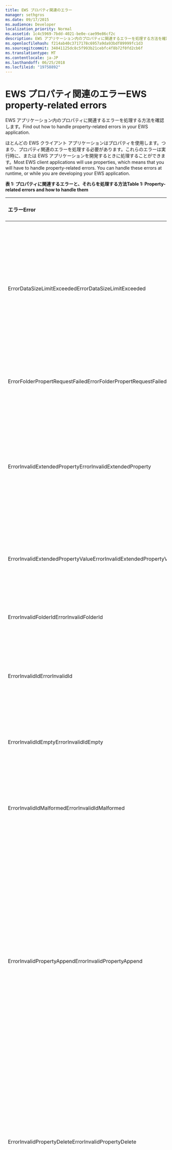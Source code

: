 ```yaml
---
title: EWS プロパティ関連のエラー
manager: sethgros
ms.date: 09/17/2015
ms.audience: Developer
localization_priority: Normal
ms.assetid: 1c4c5969-7bdd-4021-be0e-cae99e86cf2c
description: EWS アプリケーション内のプロパティに関連するエラーを処理する方法を確認します。
ms.openlocfilehash: f214ab40c3717178c6957a9da93bdf89999fc1d3
ms.sourcegitcommit: 34041125dc8c5f993b21cebfc4f8b72f0fd2cb6f
ms.translationtype: MT
ms.contentlocale: ja-JP
ms.lasthandoff: 06/25/2018
ms.locfileid: "19758892"
---
```

# <a name="ews-property-related-errors"></a><span data-ttu-id="16972-103">EWS プロパティ関連のエラー</span><span class="sxs-lookup"><span data-stu-id="16972-103">EWS property-related errors</span></span>

<span data-ttu-id="16972-104">EWS アプリケーション内のプロパティに関連するエラーを処理する方法を確認します。</span><span class="sxs-lookup"><span data-stu-id="16972-104">Find out how to handle property-related errors in your EWS application.</span></span>
  
<span data-ttu-id="16972-p101">ほとんどの EWS クライアント アプリケーションはプロパティを使用します。つまり、プロパティ関連のエラーを処理する必要があります。これらのエラーは実行時に、または EWS アプリケーションを開発するときに処理することができます。</span><span class="sxs-lookup"><span data-stu-id="16972-p101">Most EWS client applications will use properties, which means that you will have to handle property-related errors. You can handle these errors at runtime, or while you are developing your EWS application.</span></span>
  
<span data-ttu-id="16972-107">**表 1: プロパティに関連するエラーと、それらを処理する方法**</span><span class="sxs-lookup"><span data-stu-id="16972-107">**Table 1: Property-related errors and how to handle them**</span></span>

|<span data-ttu-id="16972-108">**エラー**</span><span class="sxs-lookup"><span data-stu-id="16972-108">**Error**</span></span>|<span data-ttu-id="16972-109">**原因となる操作**</span><span class="sxs-lookup"><span data-stu-id="16972-109">**Caused by an attempt to…**</span></span>|<span data-ttu-id="16972-110">**処理方法**</span><span class="sxs-lookup"><span data-stu-id="16972-110">**Handle it by…**</span></span>|
|:-----|:-----|:-----|
|<span data-ttu-id="16972-111">ErrorDataSizeLimitExceeded</span><span class="sxs-lookup"><span data-stu-id="16972-111">ErrorDataSizeLimitExceeded</span></span>  <br/> |<span data-ttu-id="16972-112">プロパティの最大サイズを超える値をプロパティに設定するか、フォルダーのプロパティのように、プロパティがストリーミングをサポートしていません。</span><span class="sxs-lookup"><span data-stu-id="16972-112">Set a property with a value that exceeds the maximum size for the property or the property does not support streaming, such as folder properties.</span></span>  <br/> |<span data-ttu-id="16972-113">プロパティで設定するデータのサイズを制限します。</span><span class="sxs-lookup"><span data-stu-id="16972-113">Limiting the size of data you set on the property.</span></span>  <br/> |
|<span data-ttu-id="16972-114">ErrorFolderPropertRequestFailed</span><span class="sxs-lookup"><span data-stu-id="16972-114">ErrorFolderPropertRequestFailed</span></span>  <br/> |<span data-ttu-id="16972-115">取得できないプロパティを取得しています。</span><span class="sxs-lookup"><span data-stu-id="16972-115">Get a property that could not be retrieved.</span></span>  <br/> |<span data-ttu-id="16972-116">プロパティを取得できないことを示します。</span><span class="sxs-lookup"><span data-stu-id="16972-116">Indicating that the property cannot be retrieved.</span></span>  <br/> |
|<span data-ttu-id="16972-117">ErrorInvalidExtendedProperty</span><span class="sxs-lookup"><span data-stu-id="16972-117">ErrorInvalidExtendedProperty</span></span>  <br/> |<span data-ttu-id="16972-118">拡張プロパティの値の無効な組み合わせを設定しているか、無効な拡張プロパティの Uniform Resource Identifier (URI) を設定しています。</span><span class="sxs-lookup"><span data-stu-id="16972-118">Set an invalid combination of extended property values or results in an invalid extended property Uniform Resource Identifier (URI).</span></span>  <br/> |<span data-ttu-id="16972-119">拡張プロパティの値をチェックします。</span><span class="sxs-lookup"><span data-stu-id="16972-119">Checking the extended property value.</span></span>  <br/> |
|<span data-ttu-id="16972-120">ErrorInvalidExtendedPropertyValue</span><span class="sxs-lookup"><span data-stu-id="16972-120">ErrorInvalidExtendedPropertyValue</span></span>  <br/> |<span data-ttu-id="16972-121">指定した型と一致しない拡張プロパティの値を設定しています。</span><span class="sxs-lookup"><span data-stu-id="16972-121">Set an extended property value that does not match the specified type</span></span>  <br/> |<span data-ttu-id="16972-122">型と一致することをチェックするよう、コードを更新します。</span><span class="sxs-lookup"><span data-stu-id="16972-122">Updating your code to check for matching types.</span></span>  <br/> |
|<span data-ttu-id="16972-123">ErrorInvalidFolderId</span><span class="sxs-lookup"><span data-stu-id="16972-123">ErrorInvalidFolderId</span></span>  <br/> |<span data-ttu-id="16972-124">フォルダー識別子の構造体を無効な形式に設定しています。</span><span class="sxs-lookup"><span data-stu-id="16972-124">Set the structure of a folder identifier to an invalid form.</span></span>  <br/> |<span data-ttu-id="16972-125">EWS によって返される識別子のみを使用します。</span><span class="sxs-lookup"><span data-stu-id="16972-125">Only using identifiers returned by EWS.</span></span>  <br/> |
|<span data-ttu-id="16972-126">ErrorInvalidId</span><span class="sxs-lookup"><span data-stu-id="16972-126">ErrorInvalidId</span></span>  <br/> |<span data-ttu-id="16972-127">識別子の構造を設定しているか、キーを無効なフォームに変更しています。</span><span class="sxs-lookup"><span data-stu-id="16972-127">Set the structure of an identifier and/or change key to an invalid form.</span></span>  <br/> |<span data-ttu-id="16972-128">EWS によって返される識別子のみを使用します。</span><span class="sxs-lookup"><span data-stu-id="16972-128">Only using identifiers returned by EWS.</span></span>  <br/> |
|<span data-ttu-id="16972-129">ErrorInvalidIdEmpty</span><span class="sxs-lookup"><span data-stu-id="16972-129">ErrorInvalidIdEmpty</span></span>  <br/> |<span data-ttu-id="16972-130">空の識別子を設定しています。</span><span class="sxs-lookup"><span data-stu-id="16972-130">Set an empty an identifier.</span></span>  <br/> |<span data-ttu-id="16972-131">アイテムまたはフォルダーの有効な識別子に識別子を設定します。</span><span class="sxs-lookup"><span data-stu-id="16972-131">Setting the identifier with a valid item or folder identifier.</span></span>  <br/> |
|<span data-ttu-id="16972-132">ErrorInvalidIdMalformed</span><span class="sxs-lookup"><span data-stu-id="16972-132">ErrorInvalidIdMalformed</span></span>  <br/> |<span data-ttu-id="16972-133">識別子の構造を設定しているか、キーを無効なフォームに変更しています。</span><span class="sxs-lookup"><span data-stu-id="16972-133">Set the structure of an identifier and/or change key to an invalid form.</span></span>  <br/> |<span data-ttu-id="16972-134">EWS によって返される識別子のみを使用します。</span><span class="sxs-lookup"><span data-stu-id="16972-134">Only using identifiers returned by EWS.</span></span>  <br/> |
|<span data-ttu-id="16972-135">ErrorInvalidPropertyAppend</span><span class="sxs-lookup"><span data-stu-id="16972-135">ErrorInvalidPropertyAppend</span></span>  <br/> |<span data-ttu-id="16972-136">追加をサポートしていないプロパティを追加しています。</span><span class="sxs-lookup"><span data-stu-id="16972-136">Append a property that does not support appending.</span></span>  <br/> |<span data-ttu-id="16972-137">受信者コレクションのプロパティ (To、Cc、Bcc)、出席者コレクションのプロパティ (Required、Optional、Resources)、Body プロパティ、および ReplyTo プロパティにのみ値を追加するよう、コードを更新します。</span><span class="sxs-lookup"><span data-stu-id="16972-137">Updating your code so that it only attempts to append values to the recipient collection properties (To, Cc, Bcc), Attendee collection properties (Required, Optional, Resources), Body property, and the ReplyTo property.</span></span>  <br/> |
|<span data-ttu-id="16972-138">ErrorInvalidPropertyDelete</span><span class="sxs-lookup"><span data-stu-id="16972-138">ErrorInvalidPropertyDelete</span></span>  <br/> |<span data-ttu-id="16972-139">削除をサポートしていないプロパティを削除しています。</span><span class="sxs-lookup"><span data-stu-id="16972-139">Delete a property that does not support deleting.</span></span>  <br/> |<span data-ttu-id="16972-p102">プロパティを削除しないようにコードを更新します。たとえば、フォルダーとアイテムの識別子は削除できません。</span><span class="sxs-lookup"><span data-stu-id="16972-p102">Updating your code to not try to delete the property. For example, the folder and item identifiers cannot be deleted.</span></span>  <br/> |
|<span data-ttu-id="16972-142">ErrorInvalidPropertyForExists</span><span class="sxs-lookup"><span data-stu-id="16972-142">ErrorInvalidPropertyForExists</span></span>  <br/> |<span data-ttu-id="16972-143">フラグ ベースのプロパティに、存在ベースの検索の制限を設定しています。</span><span class="sxs-lookup"><span data-stu-id="16972-143">Set an existential based search restriction on a flag-based property.</span></span>  <br/> |<span data-ttu-id="16972-p103">存在ベースの検索制限にフラグ ベースのプロパティを使用しないよう、コードを更新します。フラグ ベースのプロパティは、IsDraft、IsSubmitted、IsUnmodified、IsResend、および IsFromMe です。</span><span class="sxs-lookup"><span data-stu-id="16972-p103">Updating your code to not use flag-based properties in an existential based search restriction. Flag-based properties are IsDraft, IsSubmitted, IsUnmodified, IsResend, and IsFromMe.</span></span>  <br/> |
|<span data-ttu-id="16972-146">ErrorInvalidPropertyForOperation</span><span class="sxs-lookup"><span data-stu-id="16972-146">ErrorInvalidPropertyForOperation</span></span>  <br/> |<span data-ttu-id="16972-147">操作によってサポートされていないアイテムまたはフォルダーのプロパティに対して機能しています。</span><span class="sxs-lookup"><span data-stu-id="16972-147">Act on a property of an item or folder that is not supported by the operation.</span></span>  <br/> |<span data-ttu-id="16972-148">エラーの原因となった操作のプロパティにアクセスしないようにコードを更新します。</span><span class="sxs-lookup"><span data-stu-id="16972-148">Updating your code to not access the property with the operation that caused the error.</span></span>  <br/> |
|<span data-ttu-id="16972-149">ErrorInvalidPropertyRequest</span><span class="sxs-lookup"><span data-stu-id="16972-149">ErrorInvalidPropertyRequest</span></span>  <br/> |<span data-ttu-id="16972-150">アイテムの種類に対してサポートされていない要求のプロパティを指定しています。</span><span class="sxs-lookup"><span data-stu-id="16972-150">Specify a property in the request that is not supported for the item type.</span></span>  <br/> |<span data-ttu-id="16972-151">操作のプロパティにアクセスしないようにコードを更新します。</span><span class="sxs-lookup"><span data-stu-id="16972-151">Updating your code to not try to access the property with the operation.</span></span>  <br/> |
|<span data-ttu-id="16972-152">ErrorInvalidPropertySet</span><span class="sxs-lookup"><span data-stu-id="16972-152">ErrorInvalidPropertySet</span></span>  <br/> |<span data-ttu-id="16972-153">読み取り専用プロパティを設定しています。</span><span class="sxs-lookup"><span data-stu-id="16972-153">Set a read-only property.</span></span>  <br/> |<span data-ttu-id="16972-154">プロパティを設定しないようにコードを更新します。</span><span class="sxs-lookup"><span data-stu-id="16972-154">Updating your code to not try to set the property.</span></span>  <br/> |
|<span data-ttu-id="16972-155">ErrorInvalidValueForProperty</span><span class="sxs-lookup"><span data-stu-id="16972-155">ErrorInvalidValueForProperty</span></span>  <br/> |<span data-ttu-id="16972-156">比較値がプロパティの型と一致しない検索制限で、プロパティの値を比較しています。</span><span class="sxs-lookup"><span data-stu-id="16972-156">Compare a property value in a search restriction where the comparison value does not match the property type.</span></span>  <br/> |<span data-ttu-id="16972-157">プロパティの型の不一致をチェックするようにコードを更新します。</span><span class="sxs-lookup"><span data-stu-id="16972-157">Updating your code to check for property type mismatch.</span></span>  <br/> |
|<span data-ttu-id="16972-158">ErrorItemSavePropertyError</span><span class="sxs-lookup"><span data-stu-id="16972-158">ErrorItemSavePropertyError</span></span>  <br/> |<span data-ttu-id="16972-159">無効なプロパティ値でアイテムまたはフォルダーを保存しています。</span><span class="sxs-lookup"><span data-stu-id="16972-159">Save an item or folder with invalid property values.</span></span>  <br/> |<span data-ttu-id="16972-160">要求で送信する前に、プロパティの値と型を確認します。</span><span class="sxs-lookup"><span data-stu-id="16972-160">Checking the property values and types before submitting them in a request.</span></span>  <br/> |
|<span data-ttu-id="16972-161">ErrorNoFolderClassOverride</span><span class="sxs-lookup"><span data-stu-id="16972-161">ErrorNoFolderClassOverride</span></span>  <br/> |<span data-ttu-id="16972-162">ベース フォルダー型ではない新しいフォルダーで、フォルダー クラスを設定しています。</span><span class="sxs-lookup"><span data-stu-id="16972-162">Set the folder class on a new folder that is not the base folder type.</span></span>  <br/> |<span data-ttu-id="16972-163">汎用フォルダー型を使用して、フォルダー クラスを設定します。</span><span class="sxs-lookup"><span data-stu-id="16972-163">Using a generic folder type to set the folder class.</span></span>  <br/> |
|<span data-ttu-id="16972-164">ErrorNoPropertyTagForCustomProperties</span><span class="sxs-lookup"><span data-stu-id="16972-164">ErrorNoPropertyTagForCustomProperties</span></span>  <br/> |<span data-ttu-id="16972-165">カスタムの拡張プロパティをプロパティ タグによって参照しています。</span><span class="sxs-lookup"><span data-stu-id="16972-165">Reference a custom extended property by its property tag.</span></span>  <br/> |<span data-ttu-id="16972-166">プロパティ セット識別子と、プロパティ名またはプロパティ ディスパッチ識別子のいずれかによってカスタムの拡張プロパティを参照するよう、コードを更新します。</span><span class="sxs-lookup"><span data-stu-id="16972-166">Updating your code to reference the custom extended property by property set identifier and either the property name or property dispatch identifier.</span></span>  <br/> |
|<span data-ttu-id="16972-167">ErrorObjectTypeChanged</span><span class="sxs-lookup"><span data-stu-id="16972-167">ErrorObjectTypeChanged</span></span>  <br/> |<span data-ttu-id="16972-168">スキーマの型に一致しないアイテムでアイテム クラスを設定または更新しています。</span><span class="sxs-lookup"><span data-stu-id="16972-168">Set or update the item class on an item that doesn't match with its schema type.</span></span>  <br/> |<span data-ttu-id="16972-169">アイテム クラスがアイテムのスキーマの型と一致するようコードを更新します。</span><span class="sxs-lookup"><span data-stu-id="16972-169">Updating your code so that item class matches the item schema type.</span></span>  <br/> |
|<span data-ttu-id="16972-170">ErrorPropertyUpdate</span><span class="sxs-lookup"><span data-stu-id="16972-170">ErrorPropertyUpdate</span></span>  <br/> |<span data-ttu-id="16972-171">無効なプロパティ値でプロパティを更新しています。</span><span class="sxs-lookup"><span data-stu-id="16972-171">Update a property with an invalid property value.</span></span>  <br/> |<span data-ttu-id="16972-172">[UpdateItem](http://msdn.microsoft.com/library/5d027523-e0bc-4da2-b60b-0cb9fc1fdfe4%28Office.15%29.aspx) 要求で送信する前に、プロパティの値を確認します。</span><span class="sxs-lookup"><span data-stu-id="16972-172">Checking the property value before submitting it in an [UpdateItem](http://msdn.microsoft.com/library/5d027523-e0bc-4da2-b60b-0cb9fc1fdfe4%28Office.15%29.aspx) request.</span></span>  <br/> |
|<span data-ttu-id="16972-173">ErrorRequiredPropertyMissing</span><span class="sxs-lookup"><span data-stu-id="16972-173">ErrorRequiredPropertyMissing</span></span>  <br/> |<span data-ttu-id="16972-174">必須プロパティが欠けている CreateAttachment 要求を送信しています。</span><span class="sxs-lookup"><span data-stu-id="16972-174">Send a CreateAttachment request that is missing a required property.</span></span>  <br/> |<span data-ttu-id="16972-175">応答で返されるプロパティのパスで指定されているように、不足しているプロパティを設定するよう、コードを更新します。</span><span class="sxs-lookup"><span data-stu-id="16972-175">Updating your code to set the missing property as specified by the property path returned in the response.</span></span>  <br/> |
|<span data-ttu-id="16972-176">ErrorUnsupportedMapiPropertyType</span><span class="sxs-lookup"><span data-stu-id="16972-176">ErrorUnsupportedMapiPropertyType</span></span>  <br/> |<span data-ttu-id="16972-177">型がオブジェクト、オブジェクト配列、エラー、または null である拡張プロパティの型を使用しています。</span><span class="sxs-lookup"><span data-stu-id="16972-177">Use extended property types of type object, object array, error or null.</span></span>  <br/> |<span data-ttu-id="16972-178">制限された拡張プロパティの型を使用しないよう、コードを更新します。</span><span class="sxs-lookup"><span data-stu-id="16972-178">Updating your code to not use the restricted extended property types.</span></span>  <br/> |
|<span data-ttu-id="16972-179">ErrorUnsupportedPathForQuery</span><span class="sxs-lookup"><span data-stu-id="16972-179">ErrorUnsupportedPathForQuery</span></span>  <br/> |<span data-ttu-id="16972-180">検索制限の中でサポートされていないプロパティ パスを使用しています。</span><span class="sxs-lookup"><span data-stu-id="16972-180">Use an unsupported property path in a search restriction.</span></span>  <br/> |<span data-ttu-id="16972-181">サポートされていないプロパティ パスを除外するよう、検索制限を変更します。</span><span class="sxs-lookup"><span data-stu-id="16972-181">Changing the search restriction to exclude the unsupported property path.</span></span>  <br/> |
|<span data-ttu-id="16972-182">ErrorUnsupportedPathForSortGroup</span><span class="sxs-lookup"><span data-stu-id="16972-182">ErrorUnsupportedPathForSortGroup</span></span>  <br/> |<span data-ttu-id="16972-183">並べ替えまたはグループ化されている検索要求で、サポートされていないプロパティ パスを使用しています。</span><span class="sxs-lookup"><span data-stu-id="16972-183">Use an unsupported property path in a sorted or grouped search request.</span></span>  <br/> |<span data-ttu-id="16972-184">サポートされていないプロパティ パスを除外するよう、検索制限を変更します。</span><span class="sxs-lookup"><span data-stu-id="16972-184">Changing the search restriction to exclude the unsupported property path.</span></span>  <br/> |
|<span data-ttu-id="16972-185">ErrorUnsupportedTypeForConversion</span><span class="sxs-lookup"><span data-stu-id="16972-185">ErrorUnsupportedTypeForConversion</span></span>  <br/> |<span data-ttu-id="16972-186">EWS が応答で返す XML に変換できないプロパティの型を要求しています。</span><span class="sxs-lookup"><span data-stu-id="16972-186">Request a property type that cannot be converted to XML for EWS to return in a response.</span></span>  <br/> |<span data-ttu-id="16972-187">サポートされていないプロパティを要求しないようにコードを更新します。</span><span class="sxs-lookup"><span data-stu-id="16972-187">Updating your code to not request the unsupported property.</span></span>  <br/> |
|<span data-ttu-id="16972-188">ErrorUpdatePropertyMismatch</span><span class="sxs-lookup"><span data-stu-id="16972-188">ErrorUpdatePropertyMismatch</span></span>  <br/> |<span data-ttu-id="16972-189">更新するよう指定されているプロパティに一致しない変更の記述を持つアイテムまたはフォルダーを更新しています。</span><span class="sxs-lookup"><span data-stu-id="16972-189">Update an item or folder the change description for which doesn't match the property that is specified to be updated.</span></span>  <br/> |<span data-ttu-id="16972-190">変更の記述が、更新しようとしているアイテムまたはフォルダーの型に一致するよう、コードを変更します。</span><span class="sxs-lookup"><span data-stu-id="16972-190">Changing your code so that the change description matches the item or folder type that is being updated.</span></span>  <br/> |
   
## <a name="see-also"></a><span data-ttu-id="16972-191">関連項目</span><span class="sxs-lookup"><span data-stu-id="16972-191">See also</span></span>


- [<span data-ttu-id="16972-192">Exchange における EWS のプロパティと拡張プロパティ</span><span class="sxs-lookup"><span data-stu-id="16972-192">Properties and extended properties in EWS in Exchange</span></span>](properties-and-extended-properties-in-ews-in-exchange.md)
    
- [<span data-ttu-id="16972-193">Exchange で Web サービスの使用を開始する</span><span class="sxs-lookup"><span data-stu-id="16972-193">Start using web services in Exchange</span></span>](start-using-web-services-in-exchange.md)
    
- [<span data-ttu-id="16972-194">Exchange の Web サービス クライアントを開発する</span><span class="sxs-lookup"><span data-stu-id="16972-194">Develop web service clients for Exchange</span></span>](develop-web-service-clients-for-exchange.md)
    


